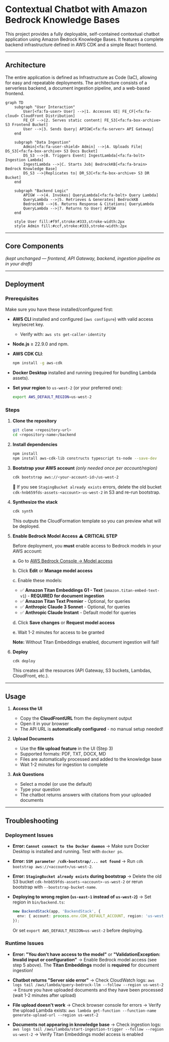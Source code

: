 # Contextual Chatbot with Amazon Bedrock Knowledge Bases

This project provides a fully deployable, self-contained contextual chatbot application using Amazon Bedrock Knowledge Bases. It features a complete backend infrastructure defined in AWS CDK and a simple React frontend.

---

## Architecture

The entire application is defined as Infrastructure as Code (IaC), allowing for easy and repeatable deployments. The architecture consists of a serverless backend, a document ingestion pipeline, and a web-based frontend.

```mermaid
graph TD
    subgraph "User Interaction"
        User[<fa:fa-user> User] -->|1. Accesses UI| FE_CF[<fa:fa-cloud> CloudFront Distribution]
        FE_CF -->|2. Serves static content| FE_S3[<fa:fa-box-archive> S3 Frontend Bucket]
        User -->|3. Sends Query| APIGW[<fa:fa-server> API Gateway]
    end

    subgraph "Data Ingestion"
        Admin[<fa:fa-user-shield> Admin] -->|A. Uploads File| DS_S3[<fa:fa-box-archive> S3 Docs Bucket]
        DS_S3 -->|B. Triggers Event| IngestLambda[<fa:fa-bolt> Ingestion Lambda]
        IngestLambda -->|C. Starts Job| BedrockKB[<fa:fa-brain> Bedrock Knowledge Base]
        DS_S3 -->|Replicates to| DR_S3[<fa:fa-box-archive> S3 DR Bucket]
    end

    subgraph "Backend Logic"
        APIGW -->|4. Invokes| QueryLambda[<fa:fa-bolt> Query Lambda]
        QueryLambda -->|5. Retrieves & Generates| BedrockKB
        BedrockKB -->|6. Returns Response & Citations| QueryLambda
        QueryLambda -->|7. Returns to User| APIGW
    end

    style User fill:#f9f,stroke:#333,stroke-width:2px
    style Admin fill:#ccf,stroke:#333,stroke-width:2px
```

---

## Core Components

*(kept unchanged — frontend, API Gateway, backend, ingestion pipeline as in your draft)*

---

## Deployment

### Prerequisites

Make sure you have these installed/configured first:

* **AWS CLI** installed and configured (`aws configure`) with valid access key/secret key.

  * Verify with: `aws sts get-caller-identity`
* **Node.js** ≥ 22.9.0 and npm.
* **AWS CDK CLI**:

  ```bash
  npm install -g aws-cdk
  ```
* **Docker Desktop** installed and running (required for bundling Lambda assets).
* **Set your region** to `us-west-2` (or your preferred one):

  ```bash
  export AWS_DEFAULT_REGION=us-west-2
  ```

### Steps

1. **Clone the repository**

   ```bash
   git clone <repository-url>
   cd <repository-name>/backend
   ```
2. **Install dependencies**

   ```bash
   npm install
   npm install aws-cdk-lib constructs typescript ts-node --save-dev
   ```
3. **Bootstrap your AWS account**
   *(only needed once per account/region)*

   ```bash
   cdk bootstrap aws://<your-account-id>/us-west-2
   ```

   🔹 If you see `StagingBucket already exists` errors, delete the old bucket `cdk-hnb659fds-assets-<account>-us-west-2` in S3 and re-run bootstrap.
4. **Synthesize the stack**

   ```bash
   cdk synth
   ```

   This outputs the CloudFormation template so you can preview what will be deployed.
5. **Enable Bedrock Model Access** ⚠️ **CRITICAL STEP**

   Before deployment, you **must** enable access to Bedrock models in your AWS account:

   a. Go to [AWS Bedrock Console → Model access](https://us-west-2.console.aws.amazon.com/bedrock/home?region=us-west-2#/modelaccess)
   
   b. Click **Edit** or **Manage model access**
   
   c. Enable these models:
   
      - ✅ **Amazon Titan Embeddings G1 - Text** (`amazon.titan-embed-text-v1`) - **REQUIRED for document ingestion**
      - ✅ **Amazon Titan Text Premier** - Optional, for queries
      - ✅ **Anthropic Claude 3 Sonnet** - Optional, for queries
      - ✅ **Anthropic Claude Instant** - Default model for queries
   
   d. Click **Save changes** or **Request model access**
   
   e. Wait 1-2 minutes for access to be granted

   **Note:** Without Titan Embeddings enabled, document ingestion will fail!

6. **Deploy**

   ```bash
   cdk deploy
   ```

   This creates all the resources (API Gateway, S3 buckets, Lambdas, CloudFront, etc.).

---

## Usage

1. **Access the UI**
   - Copy the **CloudFrontURL** from the deployment output
   - Open it in your browser
   - The API URL is **automatically configured** - no manual setup needed!

2. **Upload Documents**
   - Use the **file upload feature** in the UI (Step 3)
   - Supported formats: PDF, TXT, DOCX, MD
   - Files are automatically processed and added to the knowledge base
   - Wait 1-2 minutes for ingestion to complete

3. **Ask Questions**
   - Select a model (or use the default)
   - Type your question
   - The chatbot returns answers with citations from your uploaded documents

---

## Troubleshooting

### Deployment Issues

* **Error: `Cannot connect to the Docker daemon`**
  → Make sure Docker Desktop is installed and running. Test with `docker ps`.

* **Error: `SSM parameter /cdk-bootstrap/... not found`**
  → Run `cdk bootstrap aws://<account>/us-west-2`.

* **Error: `StagingBucket already exists` during bootstrap**
  → Delete the old S3 bucket `cdk-hnb659fds-assets-<account>-us-west-2` or rerun bootstrap with `--bootstrap-bucket-name`.

* **Deploying to wrong region (`us-east-1` instead of `us-west-2`)**
  → Set region in `bin/backend.ts`:

  ```ts
  new BackendStack(app, 'BackendStack', {
    env: { account: process.env.CDK_DEFAULT_ACCOUNT, region: 'us-west-2' }
  });
  ```

  Or set `export AWS_DEFAULT_REGION=us-west-2` before deploying.

### Runtime Issues

* **Error: "You don't have access to the model"** or **"ValidationException: Invalid input or configuration"**
  → Enable Bedrock model access (see step 5 above). The **Titan Embeddings** model is **required** for document ingestion!

* **Chatbot returns "Server side error"**
  → Check CloudWatch logs: `aws logs tail /aws/lambda/query-bedrock-llm --follow --region us-west-2`
  → Ensure you have uploaded documents and they have been processed (wait 1-2 minutes after upload)

* **File upload doesn't work**
  → Check browser console for errors
  → Verify the upload Lambda exists: `aws lambda get-function --function-name generate-upload-url --region us-west-2`

* **Documents not appearing in knowledge base**
  → Check ingestion logs: `aws logs tail /aws/lambda/start-ingestion-trigger --follow --region us-west-2`
  → Verify Titan Embeddings model access is enabled



